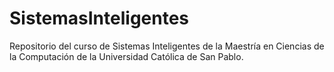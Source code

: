# SistemasInteligentes

Repositorio del curso de Sistemas Inteligentes de la Maestría en Ciencias de la Computación de la Universidad Católica de San Pablo.
